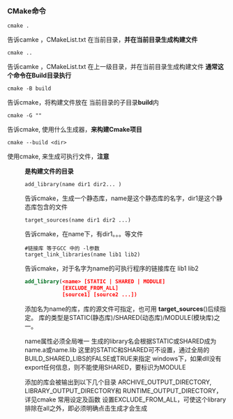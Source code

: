 ### CMake命令

```
cmake .
```

告诉camke ，CMakeList.txt 在当前目录，**并在当前目录生成构建文件**

```
cmake ..
```

告诉camke ，CMakeList.txt 在上一级目录，并在当前目录生成构建文件 **通常这个命令在Build目录执行**

```
cmake -B build 
```

告诉cmake，将构建文件放在 当前目录的子目录**build**内

```
cmake -G ""
```

告诉cmake,	使用什么生成器，**来构建Cmake项目**

```
cmake --build <dir>
```

使用cmake, 来生成可执行文件，**注意<dir>是构建文件的目录**

```
add_library(name dir1 dir2... )
```

告诉cmake，生成一个静态库，name是这个静态库的名字，dir1是这个静态库包含的文件

```
target_sources(name dir1 dir2 ...)
```

 告诉cmake，在name下，有dir1。。。等文件

```
#链接库 等于GCC 中的 -l参数
target_link_libraries(name lib1 lib2)
```

告诉cmake，对于名字为name的可执行程序的链接库在 lib1 lib2

```cmake
add_library(<name> [STATIC | SHARED | MODULE]
            [EXCLUDE_FROM_ALL]
            [source1] [source2 ...])
```

添加名为name的库，库的源文件可指定，也可用 **target_sources**()后续指定。
库的类型是STATIC(静态库)/SHARED(动态库)/MODULE(模块库)之一。

name属性必须全局唯一
生成的library名会根据STATIC或SHARED成为name.a或name.lib
这里的STATIC和SHARED可不设置，通过全局的BUILD_SHARED_LIBS的FALSE或TRUE来指定
windows下，如果dll没有export任何信息，则不能使用SHARED，要标识为MODULE

添加的库会被输出到以下几个目录
ARCHIVE_OUTPUT_DIRECTORY, LIBRARY_OUTPUT_DIRECTORY和 RUNTIME_OUTPUT_DIRECTORY，详见cmake 常用设定及函数
设置EXCLUDE_FROM_ALL，可使这个library排除在all之外，即必须明确点击生成才会生成